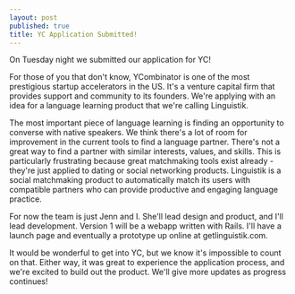 ```yaml
---
layout: post
published: true
title: YC Application Submitted!
---
```


On Tuesday night we submitted our application for YC!

For those of you that don't know, YCombinator is one of the most prestigious startup accelerators in the US. It's a 
venture capital firm that provides support and community to its founders. We're applying with an idea for a language 
learning product that we're calling Linguistik.

The most important piece of language learning is finding an opportunity to converse with native speakers. We think 
there's a lot of room for improvement in the current tools to find a language partner. There's not a great way to find 
a partner with similar interests, values, and skills. This is particularly frustrating because great matchmaking tools
 exist already - they're just applied to dating or social networking products. Linguistik is a social matchmaking product 
 to automatically match its users with compatible partners who can provide productive and engaging language practice.

For now the team is just Jenn and I. She'll lead design and product, and I'll lead development. Version 1 will be a 
webapp written with Rails. I'll have a launch page and eventually a prototype up online at getlinguistik.com.

It would be wonderful to get into YC, but we know it's impossible to count on that. Either way, it was great to 
experience the application process, and we're excited to build out the product. We'll give more updates as progress 
continues!